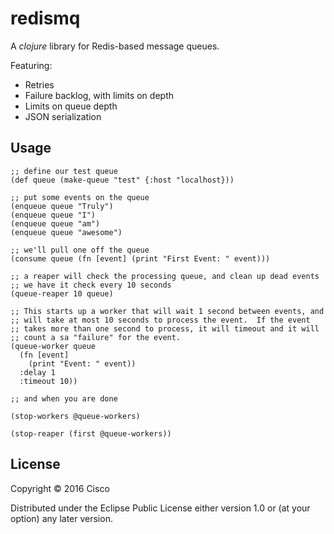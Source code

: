 # redismq

A *clojure* library for Redis-based message queues.

Featuring:

* Retries
* Failure backlog, with limits on depth
* Limits on queue depth
* JSON serialization

## Usage

````
;; define our test queue
(def queue (make-queue "test" {:host "localhost}))

;; put some events on the queue
(enqueue queue "Truly")
(enqueue queue "I")
(enqueue queue "am")
(enqueue queue "awesome")

;; we'll pull one off the queue
(consume queue (fn [event] (print "First Event: " event)))

;; a reaper will check the processing queue, and clean up dead events
;; we have it check every 10 seconds
(queue-reaper 10 queue)

;; This starts up a worker that will wait 1 second between events, and
;; will take at most 10 seconds to process the event.  If the event
;; takes more than one second to process, it will timeout and it will
;; count a sa "failure" for the event.
(queue-worker queue
  (fn [event]
    (print "Event: " event))
  :delay 1
  :timeout 10))

;; and when you are done

(stop-workers @queue-workers)

(stop-reaper (first @queue-workers))

````

## License

Copyright © 2016 Cisco

Distributed under the Eclipse Public License either version 1.0 or (at
your option) any later version.
